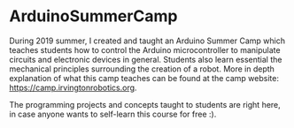 # ArduinoSummerCamp
During 2019 summer, I created and taught an Arduino Summer Camp which teaches students how to control the Arduino microcontroller to manipulate circuits and electronic devices in general. Students also learn essential the mechanical principles surrounding the creation of a robot. More in depth explanation of what this camp teaches can be found at the camp website: https://camp.irvingtonrobotics.org. 

The programming projects and concepts taught to students are right here, in case anyone wants to self-learn this course for free :). 


